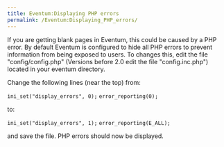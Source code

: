 ```yaml
---
title: Eventum:Displaying PHP errors
permalink: /Eventum:Displaying_PHP_errors/
---
```


If you are getting blank pages in Eventum, this could be caused by a PHP error. By default Eventum is configured to hide all PHP errors to prevent information from being exposed to users. To changes this, edit the file "config/config.php" (Versions before 2.0 edit the file "config.inc.php") located in your eventum directory.

Change the following lines (near the top) from:

`ini_set("display_errors", 0);`
`error_reporting(0);`

to:

`ini_set("display_errors", 1);`
`error_reporting(E_ALL);`

and save the file. PHP errors should now be displayed.
